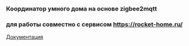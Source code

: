 ### Координатор умного дома на основе zigbee2mqtt
### для работы совместно с сервисом https://rocket-home.ru/

[Документация](https://github.com/rocket-home/z2m-docker/wiki)
